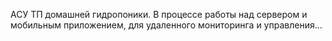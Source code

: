 АСУ ТП домашней гидропоники. В процессе работы над сервером и мобильным приложением, для удаленного мониторинга и управления...
